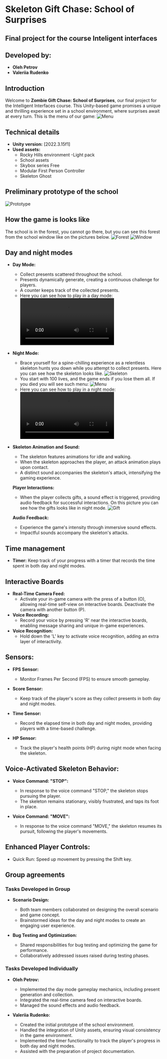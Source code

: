 # Skeleton Gift Chase: School of Surprises

## Final project for the course Inteligent interfaces
## Developed by:
- **Oleh Petrov**
- **Valeriia Rudenko**

## Introduction

Welcome to **Zombie Gift Chase: School of Surprises**, our final project for the Intelligent Interfaces course. This Unity-based game promises a unique and thrilling experience set in a school environment, where surprises await at every turn.
This is the menu of our game:
![Menu](images/menu.png)

## Technical details
- **Unity version:** [2022.3.15f1]
- **Used assets:**
    - Rocky Hills environment -Light pack
    - School assets
    - Skybox series Free
    - Modular First Person Controller
    - Skeleton Ghost 

## Preliminary prototype of the school
![Prototype](images/school_design.jpg)

## How the game is looks like
The school is in the forest, you cannot go there, but you can see this forest from the school window like on the pictures below. 
![Forest](images/forest.png)
![Window](images/window.png)

 ## Day and night modes
 - **Day Mode:**
    - Collect presents scattered throughout the school. 
    - Presents dynamically generate, creating a continuous challenge for players. 
    - A counter keeps track of the collected presents.
    - Here you can see how to play in a day mode:   
![Play Day Mode](images/Day.mp4)
- **Night Mode:** 
    - Brace yourself for a spine-chilling experience as a relentless skeleton hunts you down while you attempt to collect presents. 
    Here you can see how the skeleton looks like.
    ![Skeleton](images/skeleton.png)
    - You start with 100 lives, and the game ends if you lose them all.
    If you died you will see such menu:
    ![Menu](images/menu_lost.png)
    - Here you can see how to play in a night mode:
![Play Night Mode](images/Night.mp4)

- **Skeleton Animation and Sound:**
  - The skeleton features animations for idle and walking.
  - When the skeleton approaches the player, an attack animation plays upon contact.
  - A distinct sound accompanies the skeleton's attack, intensifying the gaming experience.

  **Player Interactions:**
  - When the player collects gifts, a sound effect is triggered, providing audio feedback for successful interactions.
  On this picture you can see how the gifts looks like in night mode.
  ![Gift](images/gifts.png)
  
  **Audio Feedback:**
  - Experience the game's intensity through immersive sound effects.
  - Impactful sounds accompany the skeleton's attacks.

## Time management
- **Timer:** Keep track of your progress with a timer that records the time spent in both day and night modes.

## Interactive Boards
- **Real-Time Camera Feed:**
    - Activate your in-game camera with the press of a button (O), allowing real-time self-view on interactive boards. Deactivate the camera with another button (P).
- **Voice Recording:**
    - Record your voice by pressing 'R' near the interactive boards, enabling message sharing and unique in-game experiences.
- **Voice Recognition:**
    - Hold down the 'L' key to activate voice recognition, adding an extra layer of interactivity.
     
## Sensors:

- **FPS Sensor:**
  - Monitor Frames Per Second (FPS) to ensure smooth gameplay.

- **Score Sensor:**
  - Keep track of the player's score as they collect presents in both day and night modes.

- **Time Sensor:**
  - Record the elapsed time in both day and night modes, providing players with a time-based challenge.

- **HP Sensor:**
  - Track the player's health points (HP) during night mode when facing the skeleton.

## Voice-Activated Skeleton Behavior:

- **Voice Command: "STOP":**
  - In response to the voice command "STOP," the skeleton stops pursuing the player.
  - The skeleton remains stationary, visibly frustrated, and taps its foot in place.

- **Voice Command: "MOVE":**
  - In response to the voice command "MOVE," the skeleton resumes its pursuit, following the player's movements.

## Enhanced Player Controls:
- Quick Run: Speed up movement by pressing the Shift key.

## Group agreements
### Tasks Developed in Group

- **Scenario Design:**
  - Both team members collaborated on designing the overall scenario and game concept.
  - Brainstormed ideas for the day and night modes to create an engaging user experience.

- **Bug Testing and Optimization:**
  - Shared responsibilities for bug testing and optimizing the game for performance.
  - Collaboratively addressed issues raised during testing phases.


### Tasks Developed Individually

- **Oleh Petrov:**
  - Implemented the day mode gameplay mechanics, including present generation and collection.
   - Integrated the real-time camera feed on interactive boards.
   - Managed the sound effects and audio feedback.
  
- **Valeriia Rudenko:**
   - Created the initial prototype of the school environment.
   - Handled the integration of Unity assets, ensuring visual consistency in the game environment.
   - Implemented the timer functionality to track the player's progress in both day and night modes.
   - Assisted with the preparation of project documentation.


